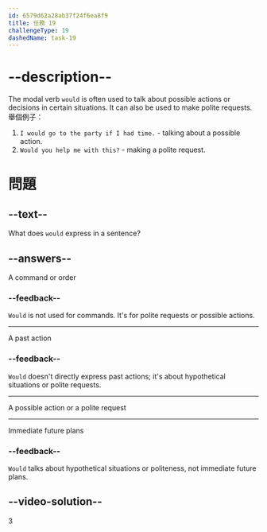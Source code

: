```yaml
---
id: 6579d62a28ab37f24f6ea8f9
title: 任務 19
challengeType: 19
dashedName: task-19
---
```


# --description--

The modal verb `would` is often used to talk about possible actions or decisions in certain situations. It can also be used to make polite requests. 舉個例子：

1. `I would go to the party if I had time.` - talking about a possible action.
2. `Would you help me with this?` - making a polite request.

# 問題

## --text--

What does `would` express in a sentence?

## --answers--

A command or order

### --feedback--

`Would` is not used for commands. It's for polite requests or possible actions.

---

A past action

### --feedback--

`Would` doesn't directly express past actions; it's about hypothetical situations or polite requests.

---

A possible action or a polite request

---

Immediate future plans

### --feedback--

`Would` talks about hypothetical situations or politeness, not immediate future plans.

## --video-solution--

3
